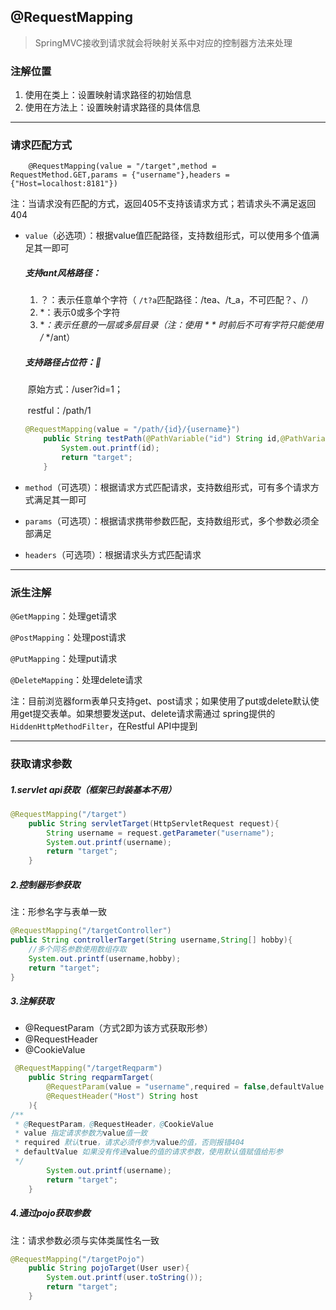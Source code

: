 ##  @RequestMapping

> SpringMVC接收到请求就会将映射关系中对应的控制器方法来处理

###  注解位置

1. 使用在类上：设置映射请求路径的初始信息
2. 使用在方法上：设置映射请求路径的具体信息

---

###  请求匹配方式

`    @RequestMapping(value = "/target",method = RequestMethod.GET,params = {"username"},headers = {"Host=localhost:8181"})`

注：当请求没有匹配的方式，返回405不支持该请求方式；若请求头不满足返回404

- `value`（必选项）：根据value值匹配路径，支持数组形式，可以使用多个值满足其一即可

  #####  支持ant风格路径：

  1. ？：表示任意单个字符（  `/t?a`匹配路径：/tea、/t_a，不可匹配？、/）
  2. *：表示0或多个字符
  3. **：表示任意的一层或多层目录（注：使用 * * 时前后不可有字符只能使用 /* */ant）

  ##### 支持路径占位符：📌

  ​     原始方式：/user?id=1；

  ​	  restful：/path/1

  ```java
  @RequestMapping(value = "/path/{id}/{username}")
      public String testPath(@PathVariable("id") String id,@PathVariable("username") String username){
          System.out.printf(id);
          return "target";
      }
  ```

- `method`（可选项）：根据请求方式匹配请求，支持数组形式，可有多个请求方式满足其一即可

- `params`（可选项）：根据请求携带参数匹配，支持数组形式，多个参数必须全部满足

- `headers`（可选项）：根据请求头方式匹配请求

---

###  派生注解

`@GetMapping`：处理get请求

`@PostMapping`：处理post请求

`@PutMapping`：处理put请求

`@DeleteMapping`：处理delete请求

注：目前浏览器form表单只支持get、post请求；如果使用了put或delete默认使用get提交表单。如果想要发送put、delete请求需通过 spring提供的`HiddenHttpMethodFilter`，在Restful API中提到

---



###  获取请求参数

#####				1.servlet api获取（框架已封装基本不用）

```java
@RequestMapping("/target")
    public String servletTarget(HttpServletRequest request){
        String username = request.getParameter("username");
        System.out.printf(username);
        return "target";
    }
```

#####				2.控制器形参获取

注：形参名字与表单一致

```java
@RequestMapping("/targetController")
public String controllerTarget(String username,String[] hobby){
    //多个同名参数使用数组存取
    System.out.printf(username,hobby);
    return "target";
}
```

#####				3.注解获取

- @RequestParam（方式2即为该方式获取形参）
- @RequestHeader
- @CookieValue

```java
 @RequestMapping("/targetReqparm")
    public String reqparmTarget(
        @RequestParam(value = "username",required = false,defaultValue = "hehe") String username 
    	@RequestHeader("Host") String host 
    ){
/**
 * @RequestParam，@RequestHeader，@CookieValue
 * value 指定请求参数为value值一致
 * required 默认true，请求必须传参为value的值，否则报错404
 * defaultValue 如果没有传递value的值的请求参数，使用默认值赋值给形参
 */
        System.out.printf(username);
        return "target";
    }
```

#####  4.通过pojo获取参数

注：请求参数必须与实体类属性名一致

```java
@RequestMapping("/targetPojo")
    public String pojoTarget(User user){
        System.out.printf(user.toString());
        return "target";
    }
```

